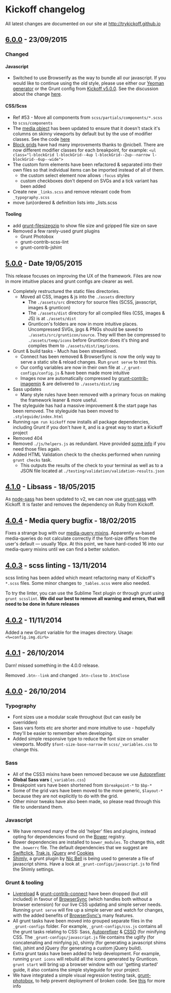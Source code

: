 # Kickoff changelog
All latest changes are documented on our site at http://trykickoff.github.io

## [6.0.0] - 23/09/2015

### Changed

#### Javascript
- Switched to use Browserify as the way to bundle all our javascript. If you would like to continue using the old style, please use either our [Yeoman generator](http://trykickoff.github.io/learn/yeoman.html) or the Grunt config from [Kickoff v5.0.0](https://github.com/TryKickoff/kickoff/tree/5.0.0). See the discussion about the change [here](https://github.com/TryKickoff/kickoff/issues/53).

#### CSS/Scss
- Ref #53 - Move all components from `scss/partials/components/*.scss` to `scss/components`
- The [media object](https://github.com/TryKickoff/kickoff/blob/master/assets/src/scss/components/_media-object.scss) has been updated to ensure that it doesn't stack it's columns on skinny viewports by default but by the use of modifier classes. See the code [here](https://github.com/TryKickoff/kickoff/blob/master/assets/src/scss/components/_media-object.scss)
- [Block grids](https://github.com/TryKickoff/kickoff/blob/master/assets/src/scss/components/_block.scss) have had many improvements thanks to @nicbell. There are now different modifier classes for each breakpoint, for example: `<ul class="l-blockGrid l-blockGrid--4up l-blockGrid--2up--narrow l-blockGrid--6up--wide">`
- The custom form elements have been refactored & separated into their own files so that individual items can be imported instead of all of them.
  - the custom select element now allows `:focus` styles
  - custom checkboxes don't depend on SVGs and a tick variant has been added
- Create new `_links.scss` and remove relevant code from `_typography.scss`
- move (un)ordered & definition lists into _lists.scss

#### Tooling
- add [grunt-filesizegzip](https://github.com/mrmartineau/grunt-filesizegzip) to show file size and gzipped file size on save
- Removed a few rarely-used grunt plugins
  - Grunt Photobox
  - grunt-contrib-scss-lint
  - grunt-contrib-jshint


## [5.0.0] - Date 19/05/2015

This release focuses on improving the UX of the framework. Files are now in more intuitive places and grunt configs are clearer as well.

- Completely restructured the static files directories.
	- Moved all CSS, images & js into the `./assets` directory 
		+ The `./assets/src` directory for source files (SCSS, javascript, images & grunticon)
		+ The `./assets/dist` directory for all compiled files (CSS, images & JS) is at `./assets/dist`
		+ Grunticon's folders are now in more intuitive places. Uncompressed SVGs, jpgs & PNGs should be saved to `./assets/src/grunticon/source`. They will then be compressed to `./assets/temp/icons` before Grunticon does it's thing and compiles them to `./assets/dist/img/icons`.
- Grunt & build tasks - Much has been streamlined.
	- Connect has been removed & BrowserSync is now the only way to serve a static site & reload changes. Run `grunt serve` to test this.
	- Our config variables are now in their own file at `./_grunt-configs/config.js` & have been made more intuitive
	- Images now are automatically compressed by [grunt-contrib-imagemin](https://github.com/gruntjs/grunt-contrib-imagemin) & are delivered to `./assets/dist/img`
- Sass updates
	- Many style rules have been removed with a primary focus on making the framework leaner & more useful. 
- The styleguide has had a massive improvement & the start page has been removed. The styleguide has been moved to `.styleguide/index.html`
- Running `npm run kickoff` now installs all package dependencies, including Grunt if you don't have it, and is a great way to start a Kickoff project
- Removed 404
- Removed `./js/helpers.js` as redundant. Have provided [some info](https://github.com/trykickoff/kickoff/tree/master/assets/js/helpers) if you need those files again.
- Added HTML Validation check to the checks performed when running `grunt checks` task.
	- This outputs the results of the check to your terminal as well as to a JSON file located at `./testing/validation/validation-results.json`

## [4.1.0] - Libsass - 18/05/2015

As [node-sass](https://github.com/sass/node-sass) has been updated to v2, we can now use [grunt-sass](https://github.com/sindresorhus/grunt-sass) with Kickoff. It is faster and removes the dependency on Ruby from Kickoff.

## [4.0.4] - Media query bugfix - 18/02/2015

Fixes a strange bug with our [media-query mixins](https://github.com/trykickoff/kickoff/blob/master/scss/mixins/_responsive.scss). Apparently `em`-based media-queries do not calculate correctly if the font-size differs from the user's default — usually 16px. At this point, we have hard-coded 16 into our media-query mixins until we can find a better solution.

## [4.0.3] - scss linting - 13/11/2014

scss linting has been added which meant refactoring many of Kickoff's `*.scss` files. Some minor changes to `_tables.scss` were also needed.

To try the linter, you can use the Sublime Text plugin or through grunt using `grunt scsslint`. **We did our best to remove all warning and errors, that will need to be done in future releases**

## [4.0.2] - 11/11/2014

Added a new Grunt variable for the images directory. Usage: `<%=config.img.dir%>`

## [4.0.1] - 26/10/2014

Darn! missed something in the 4.0.0 release.

Removed `.btn--link` and changed `.btn-close` to `.btnClose`

## [4.0.0] - 26/10/2014

### Typography
 - Font sizes use a modular scale throughout (but can easily be overridden)
 - Sass vars fonts etc are shorter and more intuitive to use - hopefully they'll be easier to remember when developing.
 - Added simple responsive type to reduce the font size on smaller viewports. Modify `$font-size-base-narrow` in `scss/_variables.css` to change this.

### Sass
- All of the CSS3 mixins have been removed because we use [Autoprefixer](https://github.com/nDmitry/grunt-autoprefixer)
- **Global Sass vars** (`_variables.css`)
 - Breakpoint vars have been shortened from `$breakpoint-*` to `$bp-*`
 - Some of the grid vars have been moved to the more generic, `$layout-*` because they are not explicitly to do with the grid.
 - Other minor tweaks have also been made, so please read through this file to understand them.

### Javascript
- We have removed many of the old 'helper' files and plugins, instead opting for dependencies found on the [Bower](http://bower.io) registry.
- Bower dependencies are installed to `bower_modules`. To change this, edit the `.bowerrc` file. The default dependencies that we suggest are [Swiftclick](https://github.com/tmwagency/swiftclick), [Trak.js](https://github.com/tmwagency/trak.js), [jQuery](https://github.com/jquery/jquery/) and [Cookies](https://github.com/ScottHamper/Cookies/)
- [Shimly](http://github.com/nicbell/shimly), a grunt plugin by [Nic Bell](http://github.com/nicbell) is being used to generate a file of javascript shims. Have a look at `_grunt-configs/javascript.js` to find the Shimly settings.

### Grunt & tooling
- [Livereload](http://livereload.com/) & [grunt-contrib-connect](https://github.com/grunt-contrib-connect) have been dropped (but still included) in favour of [BrowserSync](http://www.browsersync.io/docs/grunt/) (which handles both without a browser extension) for our live CSS updating and simple server needs. Running `grunt serve` will fire up a simple server and watch for changes, with the added benefits of [BrowserSync's](http://www.browsersync.io/docs/grunt/) many features.
- All grunt tasks have been moved into grouped separate files in the `_grunt-configs` folder. For example, `_grunt-configs/css.js` contains all the grunt tasks relating to CSS: Sass, [Autoprefixer](https://github.com/nDmitry/grunt-autoprefixer) & [CSSO](https://github.com/t32k/grunt-csso) (for minifying CSS. The `_grunt-configs/javascript.js` file contains the uglify (for concatenating and minfying js), shimly (for generating a javascript shims file), jshint and jQuery (for generating a custom jQuery build).
- Extra grunt tasks have been added to help development. For example, running `grunt icons` will rebuild all the icons generated by Grunticon. `grunt start` will bring up a browser window with our 'getting started' guide, it also contains the simple styleguide for your project.
- We have integrated a simple visual regression testing task, [grunt-photobox](https://github.com/stefanjudis/grunt-photoBox), to help prevent deployment of broken code. See [this](http://trykickoff.github.io/learn/grunt.html#task-photobox) for more info



[6.0.0]: https://github.com/TryKickoff/kickoff/tree/6.0.0
[5.0.0]: https://github.com/TryKickoff/kickoff/tree/5.0.0
[4.1.0]: https://github.com/TryKickoff/kickoff/tree/4.1.0
[4.0.4]: https://github.com/TryKickoff/kickoff/tree/4.0.4
[4.0.3]: https://github.com/TryKickoff/kickoff/tree/4.0.3
[4.0.2]: https://github.com/TryKickoff/kickoff/tree/4.0.2
[4.0.1]: https://github.com/TryKickoff/kickoff/tree/4.0.1
[4.0.0]: https://github.com/TryKickoff/kickoff/tree/4.0.0
